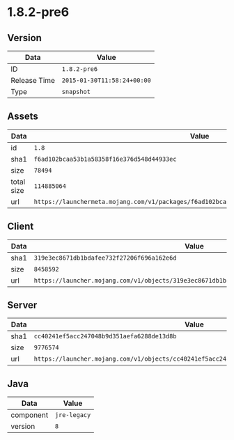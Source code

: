 # 1.8.2-pre6

## Version

|**Data**        | **Value**                 |
|----------------|-------------------------|
| ID   | ```1.8.2-pre6```   |
| Release Time   | ```2015-01-30T11:58:24+00:00```   |
| Type   | ```snapshot```   |

## Assets

|**Data**        | **Value**                 |
|----------------|-------------------------|
| id   | ```1.8```   |
| sha1   | ```f6ad102bcaa53b1a58358f16e376d548d44933ec```   |
| size   | ```78494```   |
| total size  | ```114885064```  |
| url       | ```https://launchermeta.mojang.com/v1/packages/f6ad102bcaa53b1a58358f16e376d548d44933ec/1.8.json``` |

## Client

|**Data**        | **Value**                 |
|----------------|-------------------------|
| sha1   | ```319e3ec8671db1bdafee732f27206f696a162e6d```   |
| size   | ```8458592```   |
| url       | ```https://launcher.mojang.com/v1/objects/319e3ec8671db1bdafee732f27206f696a162e6d/client.jar``` |

## Server

|**Data**        | **Value**                 |
|----------------|-------------------------|
| sha1   | ```cc40241ef5acc247048b9d351aefa6288de13d8b```   |
| size   | ```9776574```   |
| url       | ```https://launcher.mojang.com/v1/objects/cc40241ef5acc247048b9d351aefa6288de13d8b/server.jar``` |

## Java

|**Data**        | **Value**                 |
|----------------|-------------------------|
| component   | ```jre-legacy```   |
| version   | ```8```   |